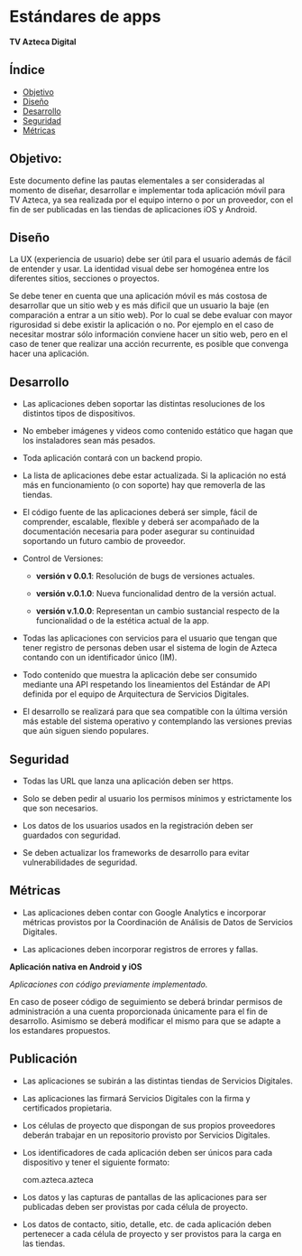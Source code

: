 # Estándares de apps

**TV Azteca Digital**

## Índice

* [Objetivo](#objetivo)
* [Diseño](#diseño)
* [Desarrollo](#desarrollo)
* [Seguridad](#seguridad)
* [Métricas](#métricas)

## Objetivo: 

Este documento define las pautas elementales a ser consideradas al momento de diseñar, desarrollar e implementar toda aplicación móvil para TV Azteca, ya sea realizada por el equipo interno o por un proveedor, con el fin de ser publicadas en las tiendas de aplicaciones iOS y Android.

## **Diseño**

La UX (experiencia de usuario) debe ser útil para el usuario además de fácil de entender y usar. La identidad visual debe ser homogénea entre los diferentes sitios, secciones o proyectos.

Se debe tener en cuenta que una aplicación móvil es más costosa de desarrollar que un sitio web y es más dificil que un usuario la baje (en comparación a entrar a un sitio web). Por lo cual se debe evaluar con mayor rigurosidad si debe existir la aplicación o no. Por ejemplo en el caso de necesitar mostrar sólo información conviene hacer un sitio web, pero en el caso de tener que realizar una acción recurrente, es posible que convenga hacer una aplicación.

## **Desarrollo** 

* Las aplicaciones deben soportar las distintas resoluciones de los distintos tipos de dispositivos. 

* No embeber imágenes y videos como contenido estático que hagan que los instaladores sean más pesados.

* Toda aplicación contará con un backend propio.

* La lista de aplicaciones debe estar actualizada. Si la aplicación no está más en funcionamiento (o con soporte) hay que removerla de las tiendas.

* El código fuente de las aplicaciones deberá ser simple, fácil de comprender, escalable, flexible y deberá ser acompañado de la documentación necesaria para poder asegurar su continuidad soportando un futuro cambio de proveedor.

* Control de Versiones: 

    * **versión v 0.0.1**: Resolución de bugs de versiones actuales.

    * **versión v.0.1.0**: Nueva funcionalidad dentro de la versión actual.

    * **versión v.1.0.0**: Representan un cambio sustancial respecto de la funcionalidad o de la estética actual de la app. 

* Todas las aplicaciones con servicios para el usuario que tengan que tener registro de personas deben usar el sistema de login de Azteca contando con un identificador único (IM).

* Todo contenido que muestra la aplicación debe ser consumido mediante una API respetando los lineamientos del Estándar de API definida por el equipo de Arquitectura de Servicios Digitales.

* El desarrollo se realizará para que sea compatible con la última versión más estable del sistema operativo y contemplando las versiones previas que aún siguen siendo populares.  

## **Seguridad**

* Todas las URL que lanza una aplicación deben ser https.

* Solo se deben pedir al usuario los permisos mínimos y estrictamente los que son necesarios.

* Los datos de los usuarios usados en la registración deben ser guardados con seguridad.

* Se deben actualizar los frameworks de desarrollo para evitar vulnerabilidades de seguridad. 

## **Métricas**

* Las aplicaciones deben contar con Google Analytics e incorporar métricas provistos por la Coordinación de Análisis de Datos de Servicios Digitales. 

* Las aplicaciones deben incorporar registros de errores y fallas.

**Aplicación nativa en Android y iOS**

*Aplicaciones con código previamente implementado.*

En caso de poseer código de seguimiento se deberá brindar permisos de administración a una cuenta proporcionada únicamente para el fin de desarrollo. Asimismo se deberá modificar el mismo para que se adapte a los estandares propuestos.

## **Publicación**

* Las aplicaciones se subirán a las distintas tiendas de Servicios Digitales.

* Las aplicaciones las firmará Servicios Digitales con la firma y certificados propietaria. 

* Los células de proyecto que dispongan de sus propios proveedores deberán trabajar en un repositorio provisto por Servicios Digitales.

* Los identificadores de cada aplicación deben ser únicos para cada dispositivo y tener el siguiente formato: 

  com.azteca.azteca

* Los datos y las capturas de pantallas de las aplicaciones para ser publicadas deben ser provistas por cada célula de proyecto.

* Los datos de contacto, sitio, detalle, etc. de cada aplicación deben pertenecer a cada célula de proyecto y ser provistos para la carga en las tiendas.